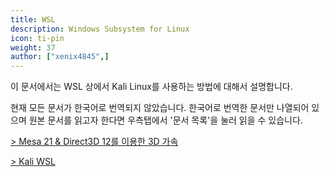 ```yaml
---
title: WSL
description: Windows Subsystem for Linux
icon: ti-pin
weight: 37
author: ["xenix4845",]
---
```

이 문서에서는 WSL 상에서 Kali Linux를 사용하는 방법에 대해서 설명합니다.

현재 모든 문서가 한국어로 번역되지 않았습니다. 한국어로 번역한 문서만 나열되어 있으며 원본 문서를 읽고자 한다면 우측탭에서 '문서 목록'을 눌러 읽을 수 있습니다.

[> Mesa 21 & Direct3D 12를 이용한 3D 가속](/wsl/mesa-21/)

[> Kali WSL](/wsl/wsl-preparations/)

